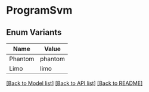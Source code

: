 # ProgramSvm

## Enum Variants

| Name    | Value   |
| ------- | ------- |
| Phantom | phantom |
| Limo    | limo    |

[[Back to Model list]](../README.md#documentation-for-models) [[Back to API list]](../README.md#documentation-for-api-endpoints) [[Back to README]](../README.md)
